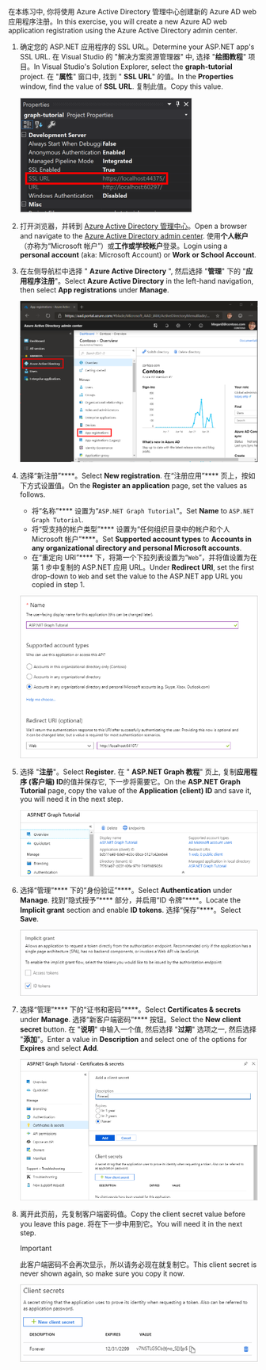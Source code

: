 <!-- markdownlint-disable MD002 MD041 -->

<span data-ttu-id="48d9c-101">在本练习中, 你将使用 Azure Active Directory 管理中心创建新的 Azure AD web 应用程序注册。</span><span class="sxs-lookup"><span data-stu-id="48d9c-101">In this exercise, you will create a new Azure AD web application registration using the Azure Active Directory admin center.</span></span>

1. <span data-ttu-id="48d9c-102">确定您的 ASP.NET 应用程序的 SSL URL。</span><span class="sxs-lookup"><span data-stu-id="48d9c-102">Determine your ASP.NET app's SSL URL.</span></span> <span data-ttu-id="48d9c-103">在 Visual Studio 的 "解决方案资源管理器" 中, 选择 "**绘图教程**" 项目。</span><span class="sxs-lookup"><span data-stu-id="48d9c-103">In Visual Studio's Solution Explorer, select the **graph-tutorial** project.</span></span> <span data-ttu-id="48d9c-104">在 "**属性**" 窗口中, 找到 " **SSL URL**" 的值。</span><span class="sxs-lookup"><span data-stu-id="48d9c-104">In the **Properties** window, find the value of **SSL URL**.</span></span> <span data-ttu-id="48d9c-105">复制此值。</span><span class="sxs-lookup"><span data-stu-id="48d9c-105">Copy this value.</span></span>

    ![Visual Studio 的 "属性" 窗口的屏幕截图](./images/vs-project-url.png)

1. <span data-ttu-id="48d9c-107">打开浏览器，并转到 [Azure Active Directory 管理中心](https://aad.portal.azure.com)。</span><span class="sxs-lookup"><span data-stu-id="48d9c-107">Open a browser and navigate to the [Azure Active Directory admin center](https://aad.portal.azure.com).</span></span> <span data-ttu-id="48d9c-108">使用**个人帐户**（亦称为“Microsoft 帐户”）或**工作或学校帐户**登录。</span><span class="sxs-lookup"><span data-stu-id="48d9c-108">Login using a **personal account** (aka: Microsoft Account) or **Work or School Account**.</span></span>

1. <span data-ttu-id="48d9c-109">在左侧导航栏中选择 " **Azure Active Directory** ", 然后选择 "**管理**" 下的 "**应用程序注册**"。</span><span class="sxs-lookup"><span data-stu-id="48d9c-109">Select **Azure Active Directory** in the left-hand navigation, then select **App registrations** under **Manage**.</span></span>

    ![<span data-ttu-id="48d9c-110">应用注册的屏幕截图</span><span class="sxs-lookup"><span data-stu-id="48d9c-110">A screenshot of the App registrations</span></span> ](./images/aad-portal-app-registrations.png)

1. <span data-ttu-id="48d9c-111">选择“新注册”\*\*\*\*。</span><span class="sxs-lookup"><span data-stu-id="48d9c-111">Select **New registration**.</span></span> <span data-ttu-id="48d9c-112">在“注册应用”\*\*\*\* 页上，按如下方式设置值。</span><span class="sxs-lookup"><span data-stu-id="48d9c-112">On the **Register an application** page, set the values as follows.</span></span>

    - <span data-ttu-id="48d9c-113">将“名称”\*\*\*\* 设置为“`ASP.NET Graph Tutorial`”。</span><span class="sxs-lookup"><span data-stu-id="48d9c-113">Set **Name** to `ASP.NET Graph Tutorial`.</span></span>
    - <span data-ttu-id="48d9c-114">将“受支持的帐户类型”\*\*\*\* 设置为“任何组织目录中的帐户和个人 Microsoft 帐户”\*\*\*\*。</span><span class="sxs-lookup"><span data-stu-id="48d9c-114">Set **Supported account types** to **Accounts in any organizational directory and personal Microsoft accounts**.</span></span>
    - <span data-ttu-id="48d9c-115">在“重定向 URI”\*\*\*\* 下，将第一个下拉列表设置为“`Web`”，并将值设置为在第 1 步中复制的 ASP.NET 应用 URL。</span><span class="sxs-lookup"><span data-stu-id="48d9c-115">Under **Redirect URI**, set the first drop-down to `Web` and set the value to the ASP.NET app URL you copied in step 1.</span></span>

    !["注册应用程序" 页的屏幕截图](./images/aad-register-an-app.png)

1. <span data-ttu-id="48d9c-117">选择 "**注册**"。</span><span class="sxs-lookup"><span data-stu-id="48d9c-117">Select **Register**.</span></span> <span data-ttu-id="48d9c-118">在 " **ASP.NET Graph 教程**" 页上, 复制**应用程序 (客户端) ID**的值并保存它, 下一步将需要它。</span><span class="sxs-lookup"><span data-stu-id="48d9c-118">On the **ASP.NET Graph Tutorial** page, copy the value of the **Application (client) ID** and save it, you will need it in the next step.</span></span>

    ![新应用注册的应用程序 ID 的屏幕截图](./images/aad-application-id.png)

1. <span data-ttu-id="48d9c-120">选择“管理”\*\*\*\* 下的“身份验证”\*\*\*\*。</span><span class="sxs-lookup"><span data-stu-id="48d9c-120">Select **Authentication** under **Manage**.</span></span> <span data-ttu-id="48d9c-121">找到“隐式授予”\*\*\*\* 部分，并启用“ID 令牌”\*\*\*\*。</span><span class="sxs-lookup"><span data-stu-id="48d9c-121">Locate the **Implicit grant** section and enable **ID tokens**.</span></span> <span data-ttu-id="48d9c-122">选择“保存”\*\*\*\*。</span><span class="sxs-lookup"><span data-stu-id="48d9c-122">Select **Save**.</span></span>

    ![隐式 grant 部分的屏幕截图](./images/aad-implicit-grant.png)

1. <span data-ttu-id="48d9c-124">选择“管理”\*\*\*\* 下的“证书和密码”\*\*\*\*。</span><span class="sxs-lookup"><span data-stu-id="48d9c-124">Select **Certificates & secrets** under **Manage**.</span></span> <span data-ttu-id="48d9c-125">选择“新客户端密码”\*\*\*\* 按钮。</span><span class="sxs-lookup"><span data-stu-id="48d9c-125">Select the **New client secret** button.</span></span> <span data-ttu-id="48d9c-126">在 "**说明**" 中输入一个值, 然后选择 "**过期**" 选项之一, 然后选择 "**添加**"。</span><span class="sxs-lookup"><span data-stu-id="48d9c-126">Enter a value in **Description** and select one of the options for **Expires** and select **Add**.</span></span>

    !["添加客户端密码" 对话框的屏幕截图](./images/aad-new-client-secret.png)

1. <span data-ttu-id="48d9c-128">离开此页前，先复制客户端密码值。</span><span class="sxs-lookup"><span data-stu-id="48d9c-128">Copy the client secret value before you leave this page.</span></span> <span data-ttu-id="48d9c-129">将在下一步中用到它。</span><span class="sxs-lookup"><span data-stu-id="48d9c-129">You will need it in the next step.</span></span>

    > [!IMPORTANT]
    > <span data-ttu-id="48d9c-130">此客户端密码不会再次显示，所以请务必现在就复制它。</span><span class="sxs-lookup"><span data-stu-id="48d9c-130">This client secret is never shown again, so make sure you copy it now.</span></span>

    ![新添加的客户端密码的屏幕截图](./images/aad-copy-client-secret.png)
